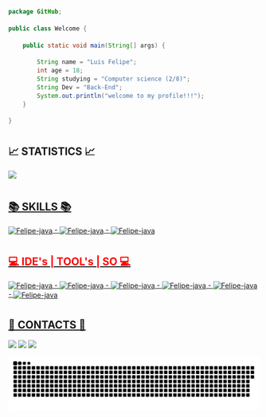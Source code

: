 
```java
package GitHub;

public class Welcome {

    public static void main(String[] args) {

        String name = "Luis Felipe";
        int age = 18;
        String studying = "Computer science (2/8)";
        String Dev = "Back-End";
        System.out.println("welcome to my profile!!!");
    }

}

```

#
 
 <h2><b>📈 STATISTICS 📈</b></h2>
  
  <div>
  <a href="https://github.com/luisfelipe03">
  <img height="180em" src="https://github-readme-stats.vercel.app/api?username=luisfelipe03&show_icons=true&theme=dark&include_all_commits=true&count_private=true"/>
  
</div>
  
  #
  
  <div>

 <h2><b>📚 SKILLS 📚</b></h2>

  <img align="center" alt="Felipe-java" height="40" width="40" src="https://cdn.jsdelivr.net/gh/devicons/devicon/icons/java/java-original.svg"> -
  <img align="center" alt="Felipe-java" height="40" width="40" src="https://cdn.jsdelivr.net/gh/devicons/devicon/icons/spring/spring-original.svg"> -
  <img align="center" alt="Felipe-java" height="40" width="40" src="https://cdn.jsdelivr.net/gh/devicons/devicon/icons/postgresql/postgresql-original.svg"> 
 <!-- <img align="center" alt="Felipe-java" height="40" width="40" src="https://cdn.jsdelivr.net/gh/devicons/devicon/icons/python/python-original.svg"> -->
 <!-- <img align="center" alt="Felipe-java" height="40" width="40" src="https://cdn.jsdelivr.net/gh/devicons/devicon/icons/html5/html5-original.svg"> -->
 <!-- <img align="center" alt="Felipe-java" height="40" width="40" src="https://cdn.jsdelivr.net/gh/devicons/devicon/icons/css3/css3-original.svg"> -->
 <!-- <img align="center" alt="Felipe-java" height="40" width="40" src="https://cdn.jsdelivr.net/gh/devicons/devicon/icons/typescript/typescript-original.svg"> -->
  <!--<img align="center" alt="Felipe-java" height="40" width="40" src="https://cdn.jsdelivr.net/gh/devicons/devicon/icons/mysql/mysql-original.svg">-->
  

</div>
	
  #
	
  <h2 style="color:red" ><b>💻 IDE's | TOOL's | SO 💻 </b></h2>
  <img align="center" alt="Felipe-java" height="40" width="40" src="https://user-images.githubusercontent.com/11943860/46922575-7017cf80-cfe1-11e8-845a-0cd198fb546c.png"> -
  <img align="center" alt="Felipe-java" height="40" width="40" src="https://resources.jetbrains.com/storage/products/pycharm/img/meta/pycharm_logo_300x300.png"> -
  <img align="center" alt="Felipe-java" height="40" width="40" src="https://upload.wikimedia.org/wikipedia/commons/thumb/2/2d/Visual_Studio_Code_1.18_icon.svg/1200px-Visual_Studio_Code_1.18_icon.svg.png"> -
  <img align="center" alt="Felipe-java" height="40" width="40" src="https://cdn.jsdelivr.net/gh/devicons/devicon/icons/git/git-original.svg"> -
  <img align="center" alt="Felipe-java" height="40" width="40" src="https://cdn.jsdelivr.net/gh/devicons/devicon/icons/windows8/windows8-original.svg"> -
  <img align="center" alt="Felipe-java" height="40" width="40" src="https://cdn.jsdelivr.net/gh/devicons/devicon/icons/android/android-original.svg">
	

  # 
  <h2><b>📲 CONTACTS 📲</b></h2>
  <a href="https://www.linkedin.com/in/luis-felipe-contrate/" target="_blank"><img src="https://img.shields.io/badge/-LinkedIn-%230077B5?style=for-the-badge&logo=linkedin&logoColor=white" target="_black"></a>
  <a href = "mailto: llipeandrade34@gmail.com"><img src="https://img.shields.io/badge/-Gmail-%23333?style=for-the-badge&logo=gmail&logoColor=white" target="_black"></a>
  <a href="https://www.instagram.com/luis_felipe36/" target="_blank"><img src="https://img.shields.io/badge/-Instagram-%23E4405F?style=for-the-badge&logo=instagram&logoColor=white" target="_black"></a>
  
  
   ![Snake animation](https://github.com/luisfelipe03/luisfelipe03/blob/output/github-contribution-grid-snake.svg)


  
